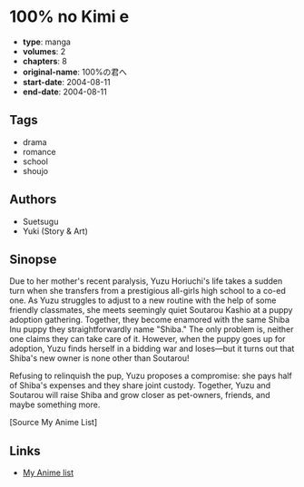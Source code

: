# 100% no Kimi e

-   **type**: manga
-   **volumes**: 2
-   **chapters**: 8
-   **original-name**: 100%の君へ
-   **start-date**: 2004-08-11
-   **end-date**: 2004-08-11

## Tags

-   drama
-   romance
-   school
-   shoujo

## Authors

-   Suetsugu
-   Yuki (Story & Art)

## Sinopse

Due to her mother's recent paralysis, Yuzu Horiuchi's life takes a sudden turn when she transfers from a prestigious all-girls high school to a co-ed one. As Yuzu struggles to adjust to a new routine with the help of some friendly classmates, she meets seemingly quiet Soutarou Kashio at a puppy adoption gathering. Together, they become enamored with the same Shiba Inu puppy they straightforwardly name "Shiba." The only problem is, neither one claims they can take care of it. However, when the puppy goes up for adoption, Yuzu finds herself in a bidding war and loses—but it turns out that Shiba's new owner is none other than Soutarou!

Refusing to relinquish the pup, Yuzu proposes a compromise: she pays half of Shiba's expenses and they share joint custody. Together, Yuzu and Soutarou will raise Shiba and grow closer as pet-owners, friends, and maybe something more.

[Source My Anime List]

## Links

-   [My Anime list](https://myanimelist.net/manga/11589/100_no_Kimi_e)
